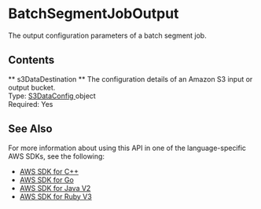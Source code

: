 # BatchSegmentJobOutput<a name="API_BatchSegmentJobOutput"></a>

The output configuration parameters of a batch segment job\.

## Contents<a name="API_BatchSegmentJobOutput_Contents"></a>

 ** s3DataDestination **   <a name="personalize-Type-BatchSegmentJobOutput-s3DataDestination"></a>
The configuration details of an Amazon S3 input or output bucket\.  
Type: [ S3DataConfig ](API_S3DataConfig.md) object  
Required: Yes

## See Also<a name="API_BatchSegmentJobOutput_SeeAlso"></a>

For more information about using this API in one of the language\-specific AWS SDKs, see the following:
+  [ AWS SDK for C\+\+](https://docs.aws.amazon.com/goto/SdkForCpp/personalize-2018-05-22/BatchSegmentJobOutput) 
+  [ AWS SDK for Go](https://docs.aws.amazon.com/goto/SdkForGoV1/personalize-2018-05-22/BatchSegmentJobOutput) 
+  [ AWS SDK for Java V2](https://docs.aws.amazon.com/goto/SdkForJavaV2/personalize-2018-05-22/BatchSegmentJobOutput) 
+  [ AWS SDK for Ruby V3](https://docs.aws.amazon.com/goto/SdkForRubyV3/personalize-2018-05-22/BatchSegmentJobOutput) 